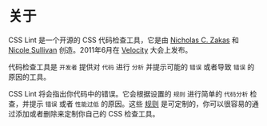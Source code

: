 # 关于

CSS Lint 是一个开源的 CSS 代码检查工具，它是由 [Nicholas C. Zakas](http://www.nczonline.net/) 和 [Nicole Sullivan](http://www.stubbornella.org/) 创造。2011年6月在 [Velocity](http://velocity.oreilly.com.cn/) 大会上发布。

代码检查工具是 `开发者` 提供对 `代码` 进行 `分析` 并提示可能的 `错误` 或者导致 `错误` 的原因的工具。

CSS Lint 将会指出你代码中的错误。它会根据设置的 `规则` 进行简单的 `代码分析` 检查，并提示 `错误` 或者 `性能过低` 的原因。这些 [规则]() 是可定制的，你可以很容易的通过添加或者删除来定制你自己的 CSS 检查工具。
